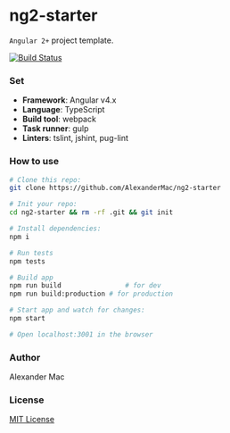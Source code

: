 # ng2-starter
`Angular 2+` project template.

[![Build Status](https://travis-ci.org/AlexanderMac/ng2-starter.svg?branch=master)](https://travis-ci.org/AlexanderMac/ng2-starter)


### Set
- **Framework**: Angular v4.x
- **Language**: TypeScript
- **Build tool**: webpack
- **Task runner**: gulp
- **Linters**: tslint, jshint, pug-lint


### How to use
```sh
# Clone this repo:
git clone https://github.com/AlexanderMac/ng2-starter

# Init your repo:
cd ng2-starter && rm -rf .git && git init

# Install dependencies:
npm i

# Run tests
npm tests

# Build app
npm run build                # for dev
npm run build:production # for production

# Start app and watch for changes:
npm start

# Open localhost:3001 in the browser
```


### Author
Alexander Mac


### License
[MIT License](license)
